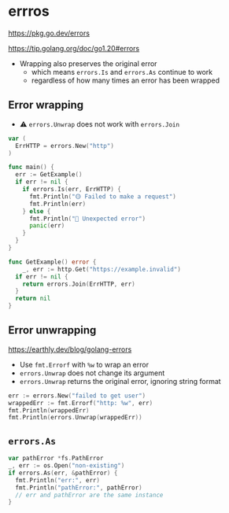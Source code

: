 # errros

https://pkg.go.dev/errors

https://tip.golang.org/doc/go1.20#errors

* Wrapping also preserves the original error
  * which means `errors.Is` and `errors.As` continue to work
  * regardless of how many times an error has been wrapped

## Error wrapping

* ⚠️ `errors.Unwrap` does not work with `errors.Join`

```go
var (
  ErrHTTP = errors.New("http")
)

func main() {
  err := GetExample()
  if err != nil {
    if errors.Is(err, ErrHTTP) {
      fmt.Println("🟡 Failed to make a request")
      fmt.Println(err)
    } else {
      fmt.Println("🔴 Unexpected error")
      panic(err)
    }
  }
}

func GetExample() error {
    _, err := http.Get("https://example.invalid")
  if err != nil {
    return errors.Join(ErrHTTP, err)
  }
  return nil
}
```

## Error unwrapping

https://earthly.dev/blog/golang-errors

* Use `fmt.Errorf` with `%w` to wrap an error
* `errors.Unwrap` does not change its argument
* `errors.Unwrap` returns the original error, ignoring string format

```go
err := errors.New("failed to get user")
wrappedErr := fmt.Errorf("http: %w", err)
fmt.Println(wrappedErr)
fmt.Println(errors.Unwrap(wrappedErr))
```

## `errors.As`

```go
var pathError *fs.PathError
_, err := os.Open("non-existing")
if errors.As(err, &pathError) {
  fmt.Println("err:", err)
  fmt.Println("pathError:", pathError)
  // err and pathError are the same instance
}
```
